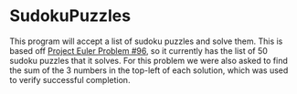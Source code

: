 # SudokuPuzzles
This program will accept a list of sudoku puzzles and solve them. This is based off [Project Euler Problem #96](https://projecteuler.net/problem=96), so it currently has the list of 50 sudoku puzzles that it solves. For this problem we were also asked to find the sum of the 3 numbers in the top-left of each solution, which was used to verify successful completion. 
